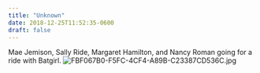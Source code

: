 ```yaml
---
title: "Unknown"
date: 2018-12-25T11:52:35-0600
draft: false
---
```


Mae Jemison, Sally Ride, Margaret Hamilton, and Nancy Roman going for a ride with Batgirl. ![FBF067B0-F5FC-4CF4-A89B-C23387CD536C.jpg](http://ianwhitney.micro.blog/uploads/2018/2f40e7b9f0.jpg)
